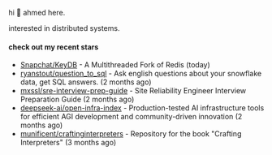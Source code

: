 hi 👋 ahmed here.

interested in distributed systems.

#### check out my recent stars

- [Snapchat/KeyDB](https://github.com/Snapchat/KeyDB) - A Multithreaded Fork of Redis (today)
- [ryanstout/question_to_sql](https://github.com/ryanstout/question_to_sql) - Ask english questions about your snowflake data, get SQL answers. (2 months ago)
- [mxssl/sre-interview-prep-guide](https://github.com/mxssl/sre-interview-prep-guide) - Site Reliability Engineer Interview Preparation Guide (2 months ago)
- [deepseek-ai/open-infra-index](https://github.com/deepseek-ai/open-infra-index) - Production-tested AI infrastructure tools for efficient AGI development and community-driven innovation (2 months ago)
- [munificent/craftinginterpreters](https://github.com/munificent/craftinginterpreters) - Repository for the book &#34;Crafting Interpreters&#34; (3 months ago)

